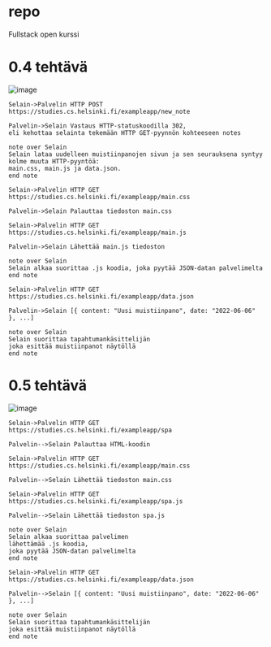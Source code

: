# repo
Fullstack open kurssi

# 0.4 tehtävä

![image](https://user-images.githubusercontent.com/60025887/174735049-db96e75d-fe7a-4622-84bf-595fcc9d2fd5.png)


```
Selain->Palvelin HTTP POST https://studies.cs.helsinki.fi/exampleapp/new_note

Palvelin->Selain Vastaus HTTP-statuskoodilla 302,
eli kehottaa selainta tekemään HTTP GET-pyynnön kohteeseen notes

note over Selain
Selain lataa uudelleen muistiinpanojen sivun ja sen seurauksena syntyy kolme muuta HTTP-pyyntöä:
main.css, main.js ja data.json.
end note

Selain->Palvelin HTTP GET https://studies.cs.helsinki.fi/exampleapp/main.css

Palvelin->Selain Palauttaa tiedoston main.css

Selain->Palvelin HTTP GET https://studies.cs.helsinki.fi/exampleapp/main.js

Palvelin->Selain Lähettää main.js tiedoston

note over Selain
Selain alkaa suorittaa .js koodia, joka pyytää JSON-datan palvelimelta
end note

Selain->Palvelin HTTP GET https://studies.cs.helsinki.fi/exampleapp/data.json

Palvelin->Selain [{ content: "Uusi muistiinpano", date: "2022-06-06" }, ...]

note over Selain
Selain suorittaa tapahtumankäsittelijän
joka esittää muistiinpanot näytöllä
end note
```
# 0.5 tehtävä

![image](https://user-images.githubusercontent.com/60025887/174744542-1ed94b54-7b1f-4780-b0ce-e80e79b9d146.png)

```
Selain->Palvelin HTTP GET https://studies.cs.helsinki.fi/exampleapp/spa

Palvelin-->Selain Palauttaa HTML-koodin

Selain->Palvelin HTTP GET https://studies.cs.helsinki.fi/exampleapp/main.css

Palvelin-->Selain Lähettää tiedoston main.css

Selain->Palvelin HTTP GET https://studies.cs.helsinki.fi/exampleapp/spa.js

Palvelin-->Selain Lähettää tiedoston spa.js

note over Selain
Selain alkaa suorittaa palvelimen
lähettämää .js koodia, 
joka pyytää JSON-datan palvelimelta
end note

Selain->Palvelin HTTP GET https://studies.cs.helsinki.fi/exampleapp/data.json

Palvelin-->Selain [{ content: "Uusi muistiinpano", date: "2022-06-06" }, ...]

note over Selain
Selain suorittaa tapahtumankäsittelijän
joka esittää muistiinpanot näytöllä
end note
```
